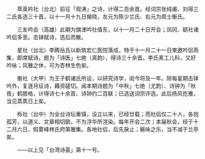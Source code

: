 <!-- { "loadSidebar": true } -->
　　萃英吟社（台北）前征「观涛」之诗，计得二百余首。经词宗张纯甫、刘得三二氏各选三十首，以十一月十九日揭晓，左元为陈少兰氏、右元为周士衡氏。

　　三友吟会（高雄）此期为旗津吟社值东，以十一月二十日开会；凤冈、砺社诸吟侣多至。击钵赋诗，选后而散。

　　星社（台北）李腾岳氏以新筑宏仁医院落成，特于十一月二十一日柬邀吟侣燕集，即席赋诗。题为「诗医」七绝（真韵），得诗三十余首。李氏素工儿科，又好吟咏；风雅之休，可为杏林生色矣。

　　衡社（大甲）为王子鹤诸氏所设，以研究诗学，阅今将及一年。除每星期击钵吟外，复逐月征诗，藉资磋切。闻本期诗题为「中秋」七绝（尤韵）、诗钟为「秋夜」鹤膝格，计得诗七十余首、诗钟约二百联；已选送词宗评选。此后扬风扢雅，当见蒸蒸日上矣。

　　栎社（台中）为全台诗坛重镇，设立以来，已经廿载；而社侣仅二十人，各抱孤芳，以道义、文章相切劘，不为浮华所渲染。每年开会二次；本届秋会，经于十二月六日，假雾峰林氏府第雅集。各地社侣，后先戾止；觞咏之乐，当不减于兰亭矣。

　　——以上见「台湾诗荟」第十一号。  
　
